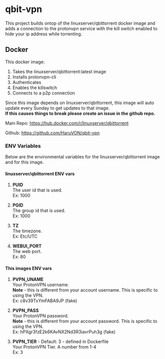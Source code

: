 # qbit-vpn

This project builds ontop of the linuxserver/qbittorrent docker image and adds a connection to the protonvpn service with the kill switch enabled to hide your ip address while torrenting.

## Docker

This docker image:

1. Takes the linuxserver/qbittorrent:latest image
2. Installs protonvpn-cli
3. Authenticates
4. Enables the killswitch
5. Connects to a p2p connection

Since this image depends on linuxserver/qbittorrent, this image will auto update every Sunday to get updates to that image.  
**If this causes things to break please create an issue in the github repo.**

Main Repo: https://hub.docker.com/r/linuxserver/qbittorrent

Github: https://github.com/HaruVON/qbit-vpn

### ENV Variables

Below are the environmental variables for the linuxserver/qbittorrent image and for this image.

#### linuxserver/qbittorrent ENV vars

1. **PUID**  
   The user id that is used.  
   Ex: 1000

2. **PGID**  
   The group id that is used.  
   Ex: 1000

3. **TZ**  
   The timezone.  
   Ex: Etc/UTC

4. **WEBUI_PORT**  
   The web port.  
   Ex: 80

#### This images ENV vars

1. **PVPN_UNAME**  
   Your ProtonVPN username.  
   **Note** - this is different from your account username. This is specific to using the VPN.  
   Ex: c8v39TxYmFABA9JP (fake)

2. **PVPN_PASS**  
   Your ProtonVPN password.  
   **Note** - this is different from your account password. This is specific to using the VPN.  
   Ex: hPXgr3fzE2k6KAvNX2Nd3R3iavrPuh3g (fake)

3. **PVPN_TIER** - Default: 3 - defined in Dockerfile  
   Your ProtonVPN Tier. A number from 1-4  
   Ex: 3
